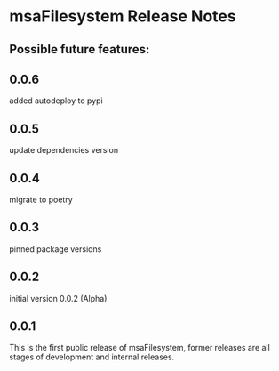 # msaFilesystem Release Notes
## Possible future features:

## 0.0.6

added autodeploy to pypi

## 0.0.5

update dependencies version

## 0.0.4

migrate to poetry

## 0.0.3

pinned package versions

## 0.0.2

initial version 0.0.2 (Alpha)

## 0.0.1

This is the first public release of msaFilesystem, former releases are all stages of development and internal releases.

